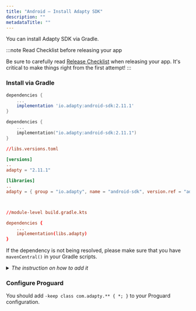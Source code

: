 ```yaml
---
title: "Android – Install Adapty SDK"
description: ""
metadataTitle: ""
---
```


You can install Adapty SDK via Gradle.

:::note
Read Checklist before releasing your app

Be sure to carefully read [Release Checklist](release-checklist) when releasing your app. It's critical to make things right from the first attempt!
:::

### Install via Gradle

```groovy title="title="module-level build.gradle""
dependencies {
    ...
    implementation 'io.adapty:android-sdk:2.11.1'
}
```
```kotlin title="title="module-level build.gradle.kts""
dependencies {
    ...
    implementation("io.adapty:android-sdk:2.11.1")
}
```
```toml title="title="version catalog""
//libs.versions.toml

[versions]
..
adapty = "2.11.1"

[libraries]
..
adapty = { group = "io.adapty", name = "android-sdk", version.ref = "adapty" }



//module-level build.gradle.kts

dependencies {
    ...
    implementation(libs.adapty)
}
```

If the dependency is not being resolved, please make sure that you have `mavenCentral()` in your Gradle scripts. 

<details>
   <summary><i>The instruction on how to add it</i></summary>

   If your project doesn't have `dependencyResolutionManagement` in your `settings.gradle`, add the following to your top-level `build.gradle` at the end of repositories:

```groovy title="title="top-level build.gradle""
allprojects {
    repositories {
        ...
        mavenCentral()
    }
}
```

Otherwise, add the following to your `settings.gradle` in `repositories` of `dependencyResolutionManagement` section: 

```groovy title="title="settings.gradle""
dependencyResolutionManagement {
    ...
    repositories {
        ...
        mavenCentral()
    }
}
```
</details>

### Configure Proguard

You should add `-keep class com.adapty.** { *; }` to your Proguard configuration.